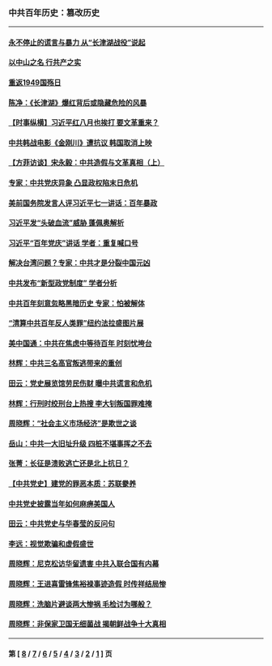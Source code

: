 ### 中共百年历史：篡改历史
---
#### [永不停止的谎言与暴力 从“长津湖战役”说起](../../pages/nf1176115/n13494094.md?07170430) 
#### [以中山之名 行共产之实](../../pages/nf1176115/n13346437.md?07170430) 
#### [重返1949国殇日](../../pages/nf1176115/n13346372.md?07170430) 
#### [陈净：《长津湖》爆红背后或隐藏危险的风暴](../../pages/nf1176115/n13314364.md?07170430) 
#### [【时事纵横】习近平红八月也挨打 要文革重来？](../../pages/nf1176115/n13231393.md?07170430) 
#### [中共韩战电影《金刚川》遭抗议 韩国取消上映](../../pages/nf1176115/n13219114.md?07170430) 
#### [【方菲访谈】宋永毅：中共造假与文革真相（上）](../../pages/nf1176115/n13200760.md?07170430) 
#### [专家：中共党庆异象 凸显政权陷末日危机](../../pages/nf1176115/n13067084.md?07170430) 
#### [美前国务院发言人评习近平七一讲话：百年暴政](../../pages/nf1176115/n13066986.md?07170430) 
#### [习近平发“头破血流”威胁 蓬佩奥解析](../../pages/nf1176115/n13063604.md?07170430) 
#### [习近平“百年党庆”讲话 学者：重复喊口号](../../pages/nf1176115/n13061411.md?07170430) 
#### [解决台湾问题？专家：中共才是分裂中国元凶](../../pages/nf1176115/n13060811.md?07170430) 
#### [中共发布“新型政党制度” 学者分析](../../pages/nf1176115/n13056354.md?07170430) 
#### [中共百年刻意忽略黑暗历史 专家：怕被解体](../../pages/nf1176115/n13056056.md?07170430) 
#### [“清算中共百年反人类罪”纽约法拉盛图片展](../../pages/nf1176115/n13052220.md?07170430) 
#### [美中国通：中共在焦虑中等待百年 时刻忧垮台](../../pages/nf1176115/n13048820.md?07170430) 
#### [林辉：中共三名高官叛逃带来的重创](../../pages/nf1176115/n13035206.md?07170430) 
#### [田云：党史展览馆劳民伤财 曝中共谎言和危机](../../pages/nf1176115/n13033900.md?07170430) 
#### [林辉：行刑时绞刑台上热搜 李大钊叛国罪难掩](../../pages/nf1176115/n13031965.md?07170430) 
#### [周晓辉：“社会主义市场经济”是欺世之谈](../../pages/nf1176115/n13024090.md?07170430) 
#### [岳山：中共一大旧址升级 四桩不堪事挥之不去](../../pages/nf1176115/n13021697.md?07170430) 
#### [张菁：长征是溃败逃亡还是北上抗日？](../../pages/nf1176115/n13020585.md?07170430) 
#### [【中共党史】建党的罪恶本质：苏联豢养](../../pages/nf1176115/n13011888.md?07170430) 
#### [中共党史披露当年如何麻痹美国人](../../pages/nf1176115/n12966400.md?07170430) 
#### [田云：中共党史与华春莹的反问句](../../pages/nf1176115/n12765178.md?07170430) 
#### [李远：视觉欺骗和虚假盛世](../../pages/nf1176115/n12993376.md?07170430) 
#### [周晓辉：尼克松访华留遗害 中共入联合国有内幕](../../pages/nf1176115/n12991422.md?07170430) 
#### [周晓辉：王进喜雷锋焦裕禄事迹造假 时传祥结局惨](../../pages/nf1176115/n12985497.md?07170430) 
#### [周晓辉：洗脑片避谈两大惨祸 毛检讨为哪般？](../../pages/nf1176115/n12971285.md?07170430) 
#### [周晓辉：非保家卫国无细菌战 揭朝鲜战争十大真相](../../pages/nf1176115/n12954161.md?07170430) 

---
#### 第 [ [8](./8.md?07170430) / [7](./7.md?07170430) / [6](./6.md?07170430) / [5](./5.md?07170430) / [4](./4.md?07170430) / [3](./3.md?07170430) / [2](./2.md?07170430) / [1](./1.md?07170430) ] 页

